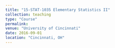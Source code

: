 ```yaml
---
title: "15-STAT-1035 Elementary Statistics II"
collection: teaching
type: "Course"
permalink: 
venue: "University of Cincinnati"
date: 2016-09-01
location: "Cincinnati, OH"
---
```

